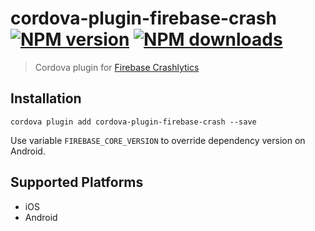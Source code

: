# cordova-plugin-firebase-crash<br>[![NPM version][npm-version]][npm-url] [![NPM downloads][npm-downloads]][npm-url]
> Cordova plugin for [Firebase Crashlytics](https://firebase.google.com/docs/crashlytics/)

## Installation

    cordova plugin add cordova-plugin-firebase-crash --save

Use variable `FIREBASE_CORE_VERSION` to override dependency version on Android.

## Supported Platforms

- iOS
- Android

[npm-url]: https://www.npmjs.com/package/cordova-plugin-firebase-crash
[npm-version]: https://img.shields.io/npm/v/cordova-plugin-firebase-crash.svg
[npm-downloads]: https://img.shields.io/npm/dm/cordova-plugin-firebase-crash.svg
